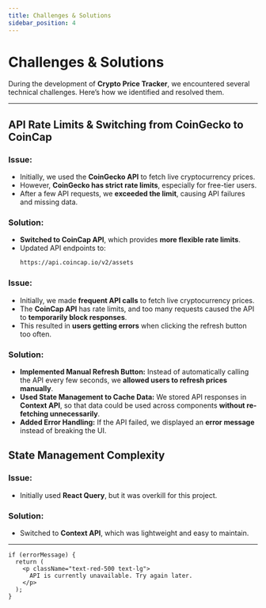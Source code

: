 ```yaml
---
title: Challenges & Solutions
sidebar_position: 4
---
```


# Challenges & Solutions

During the development of **Crypto Price Tracker**, we encountered several technical challenges. Here’s how we identified and resolved them.

---

## **API Rate Limits & Switching from CoinGecko to CoinCap**

### **Issue:**

- Initially, we used the **CoinGecko API** to fetch live cryptocurrency prices.
- However, **CoinGecko has strict rate limits**, especially for free-tier users.
- After a few API requests, we **exceeded the limit**, causing API failures and missing data.

### **Solution:**

- **Switched to CoinCap API**, which provides **more flexible rate limits**.
- Updated API endpoints to:
  ```sh
  https://api.coincap.io/v2/assets
  ```

### **Issue:**

- Initially, we made **frequent API calls** to fetch live cryptocurrency prices.
- The **CoinCap API** has rate limits, and too many requests caused the API to **temporarily block responses**.
- This resulted in **users getting errors** when clicking the refresh button too often.

### **Solution:**

- **Implemented Manual Refresh Button:** Instead of automatically calling the API every few seconds, we **allowed users to refresh prices manually**.
- **Used State Management to Cache Data:** We stored API responses in **Context API**, so that data could be used across components **without re-fetching unnecessarily**.
- **Added Error Handling:** If the API failed, we displayed an **error message** instead of breaking the UI.

## **State Management Complexity**

### **Issue:**

- Initially used **React Query**, but it was overkill for this project.

### **Solution:**

- Switched to **Context API**, which was lightweight and easy to maintain.

---

```tsx
if (errorMessage) {
  return (
    <p className="text-red-500 text-lg">
      API is currently unavailable. Try again later.
    </p>
  );
}
```
